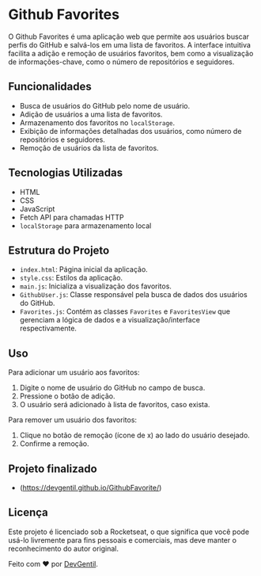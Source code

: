# Github Favorites

O Github Favorites é uma aplicação web que permite aos usuários buscar perfis do GitHub e salvá-los em uma lista de favoritos. A interface intuitiva facilita a adição e remoção de usuários favoritos, bem como a visualização de informações-chave, como o número de repositórios e seguidores.

## Funcionalidades

- Busca de usuários do GitHub pelo nome de usuário.
- Adição de usuários a uma lista de favoritos.
- Armazenamento dos favoritos no `localStorage`.
- Exibição de informações detalhadas dos usuários, como número de repositórios e seguidores.
- Remoção de usuários da lista de favoritos.

## Tecnologias Utilizadas

- HTML
- CSS
- JavaScript
- Fetch API para chamadas HTTP
- `localStorage` para armazenamento local

## Estrutura do Projeto

- `index.html`: Página inicial da aplicação.
- `style.css`: Estilos da aplicação.
- `main.js`: Inicializa a visualização dos favoritos.
- `GithubUser.js`: Classe responsável pela busca de dados dos usuários do GitHub.
- `Favorites.js`: Contém as classes `Favorites` e `FavoritesView` que gerenciam a lógica de dados e a visualização/interface respectivamente.

## Uso

Para adicionar um usuário aos favoritos:

1. Digite o nome de usuário do GitHub no campo de busca.
2. Pressione o botão de adição.
3. O usuário será adicionado à lista de favoritos, caso exista.

Para remover um usuário dos favoritos:

1. Clique no botão de remoção (ícone de x) ao lado do usuário desejado.
2. Confirme a remoção.

## Projeto finalizado
- (https://devgentil.github.io/GithubFavorite/)

## Licença
Este projeto é licenciado sob a Rocketseat, o que significa que você pode usá-lo livremente para fins pessoais e comerciais, mas deve manter o reconhecimento do autor original.

Feito com ❤️ por [DevGentil](https://github.com/DevGentil).
